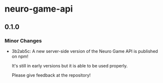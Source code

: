 # neuro-game-api

## 0.1.0

### Minor Changes

- 3b2ab5c: A new server-side version of the Neuro Game API is published on npm!

  It's still in early versions but it is able to be used properly.

  Please give feedback at the repository!
